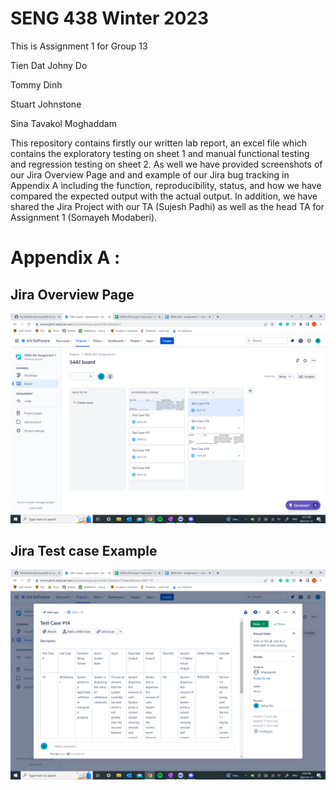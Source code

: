 # SENG 438 Winter 2023

This is Assignment 1 for Group 13

Tien Dat Johny Do

Tommy Dinh 

Stuart Johnstone

Sina Tavakol Moghaddam



This repository contains firstly our written lab report, an excel file which contains the exploratory testing on sheet 1 and manual functional testing and regression testing on sheet 2. As well we have provided screenshots of our Jira Overview Page and and example of our Jira bug tracking in Appendix A including the function, reproducibility, status, and how we have compared the expected output with the actual output. In addition, we have shared the Jira Project with our TA (Sujesh Padhi) as well as the head TA for Assignment 1 (Somayeh Modaberi). 


# Appendix A : 
## Jira Overview Page
![Jira](JiraOverview.png "Overview")

## Jira Test case Example
![JiraTest](JiraTestCase.png "TC")
